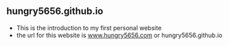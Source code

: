## hungry5656.github.io

- This is the introduction to my first personal website
- the url for this website is www.hungry5656.com or hungry5656.github.io
